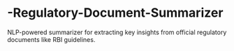 # -Regulatory-Document-Summarizer
NLP-powered summarizer for extracting key insights from official regulatory documents like RBI guidelines.
